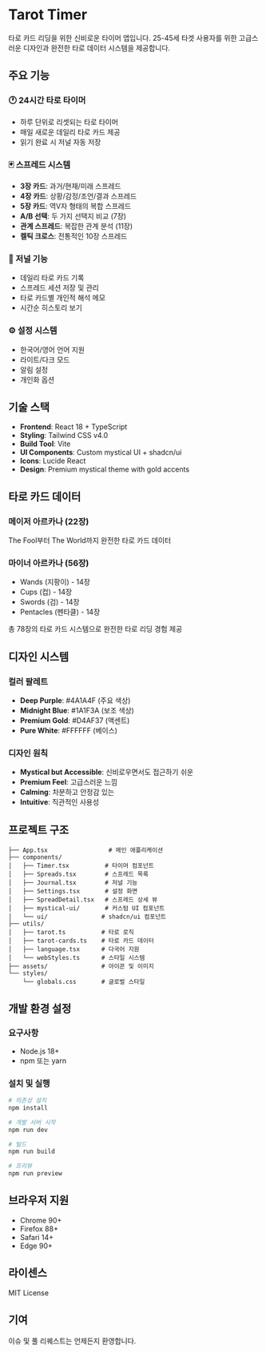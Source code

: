 # Tarot Timer

타로 카드 리딩을 위한 신비로운 타이머 앱입니다. 25-45세 타겟 사용자를 위한 고급스러운 디자인과 완전한 타로 데이터 시스템을 제공합니다.

## 주요 기능

### 🕐 24시간 타로 타이머
- 하루 단위로 리셋되는 타로 타이머
- 매일 새로운 데일리 타로 카드 제공
- 읽기 완료 시 저널 자동 저장

### 🃏 스프레드 시스템
- **3장 카드**: 과거/현재/미래 스프레드
- **4장 카드**: 상황/감정/조언/결과 스프레드
- **5장 카드**: 역V자 형태의 복합 스프레드
- **A/B 선택**: 두 가지 선택지 비교 (7장)
- **관계 스프레드**: 복잡한 관계 분석 (11장)
- **켈틱 크로스**: 전통적인 10장 스프레드

### 📖 저널 기능
- 데일리 타로 카드 기록
- 스프레드 세션 저장 및 관리
- 타로 카드별 개인적 해석 메모
- 시간순 히스토리 보기

### ⚙️ 설정 시스템
- 한국어/영어 언어 지원
- 라이트/다크 모드
- 알림 설정
- 개인화 옵션

## 기술 스택

- **Frontend**: React 18 + TypeScript
- **Styling**: Tailwind CSS v4.0
- **Build Tool**: Vite
- **UI Components**: Custom mystical UI + shadcn/ui
- **Icons**: Lucide React
- **Design**: Premium mystical theme with gold accents

## 타로 카드 데이터

### 메이저 아르카나 (22장)
The Fool부터 The World까지 완전한 타로 카드 데이터

### 마이너 아르카나 (56장)
- Wands (지팡이) - 14장
- Cups (컵) - 14장  
- Swords (검) - 14장
- Pentacles (펜타클) - 14장

총 78장의 타로 카드 시스템으로 완전한 타로 리딩 경험 제공

## 디자인 시스템

### 컬러 팔레트
- **Deep Purple**: #4A1A4F (주요 색상)
- **Midnight Blue**: #1A1F3A (보조 색상)
- **Premium Gold**: #D4AF37 (액센트)
- **Pure White**: #FFFFFF (베이스)

### 디자인 원칙
- **Mystical but Accessible**: 신비로우면서도 접근하기 쉬운
- **Premium Feel**: 고급스러운 느낌
- **Calming**: 차분하고 안정감 있는
- **Intuitive**: 직관적인 사용성

## 프로젝트 구조

```
├── App.tsx                 # 메인 애플리케이션
├── components/
│   ├── Timer.tsx          # 타이머 컴포넌트
│   ├── Spreads.tsx        # 스프레드 목록
│   ├── Journal.tsx        # 저널 기능
│   ├── Settings.tsx       # 설정 화면
│   ├── SpreadDetail.tsx   # 스프레드 상세 뷰
│   ├── mystical-ui/       # 커스텀 UI 컴포넌트
│   └── ui/               # shadcn/ui 컴포넌트
├── utils/
│   ├── tarot.ts          # 타로 로직
│   ├── tarot-cards.ts    # 타로 카드 데이터
│   ├── language.tsx      # 다국어 지원
│   └── webStyles.ts      # 스타일 시스템
├── assets/               # 아이콘 및 이미지
└── styles/
    └── globals.css       # 글로벌 스타일
```

## 개발 환경 설정

### 요구사항
- Node.js 18+
- npm 또는 yarn

### 설치 및 실행
```bash
# 의존성 설치
npm install

# 개발 서버 시작
npm run dev

# 빌드
npm run build

# 프리뷰
npm run preview
```

## 브라우저 지원
- Chrome 90+
- Firefox 88+  
- Safari 14+
- Edge 90+

## 라이센스
MIT License

## 기여
이슈 및 풀 리퀘스트는 언제든지 환영합니다.